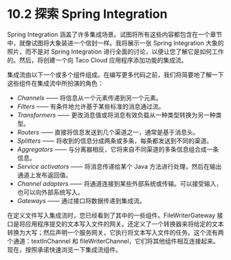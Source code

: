 # 10.2 探索 Spring Integration

Spring Integration 涵盖了许多集成场景。试图将所有这些内容都包含在一个章节中，就像试图将大象装进一个信封一样。我将展示一张 Spring Integration 大象的照片，而不是对 Spring Integration 进行全面的讨论，以便让您了解它是如何工作的。然后，将创建一个向 Taco Cloud 应用程序添加功能的集成流。

集成流由以下一个或多个组件组成。在编写更多代码之前，我们将简要地了解一下这些组件在集成流中所扮演的角色：

* _Channels_ —— 将信息从一个元素传递到另一个元素。
* _Filters_ —— 有条件地允许基于某些标准的消息通过流。
* _Transformers_ —— 更改消息值或将消息有效负载从一种类型转换为另一种类型。
* _Routers_ —— 直接将信息发送到几个渠道之一，通常是基于消息头。
* _Splitters_ —— 将收到的信息分成两条或多条，每条都发送到不同的渠道。
* _Aggregators_ —— 与分离器相反，它将来自不同渠道的多条信息组合成一条信息。
* _Service activators_ —— 将消息传递给某个 Java 方法进行处理，然后在输出通道上发布返回值。
* _Channel adapters_ —— 将通道连接到某些外部系统或传输。可以接受输入，也可以向外部系统写入。
* _Gateways_ —— 通过接口将数据传递到集成流。

在定义文件写入集成流时，您已经看到了其中的一些组件。FileWriterGateway 接口是将应用程序提交的文本写入文件的网关。还定义了一个转换器来将给定的文本转换为大写；然后声明一个服务网关，它执行将文本写入文件的任务。这个流有两个通道：textInChannel 和 fileWriterChannel，它们将其他组件相互连接起来。现在，按照承诺快速浏览一下集成流组件。

